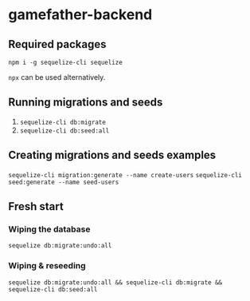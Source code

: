 # gamefather-backend

## Required packages

`npm i -g sequelize-cli sequelize`

`npx` can be used alternatively.

## Running migrations and seeds

1. `sequelize-cli db:migrate`
2. `sequelize-cli db:seed:all`

## Creating migrations and seeds examples
`sequelize-cli migration:generate --name create-users`
`sequelize-cli seed:generate --name seed-users`

## Fresh start

### Wiping the database
`sequelize db:migrate:undo:all`

### Wiping & reseeding

`sequelize db:migrate:undo:all && sequelize-cli db:migrate && sequelize-cli db:seed:all`

